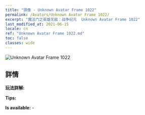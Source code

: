 ```yaml
---
title: "頭像 - Unknown Avatar Frame 1022"
permalink: /Avatars/Unknown Avatar Frame 1022/
excerpt: "魔法门之英雄无敌：战争纪元  Unknown Avatar Frame 1022"
last_modified_at: 2021-06-15
locale: cn
ref: "Unknown Avatar Frame 1022.md"
toc: false
classes: wide
---
```

 ![Unknown Avatar Frame 1022](/images/a/avatarFrame_22.png)

## 詳情

 **玩法詳解:**  

 **Tips:**  

 **Is available:**  - 

